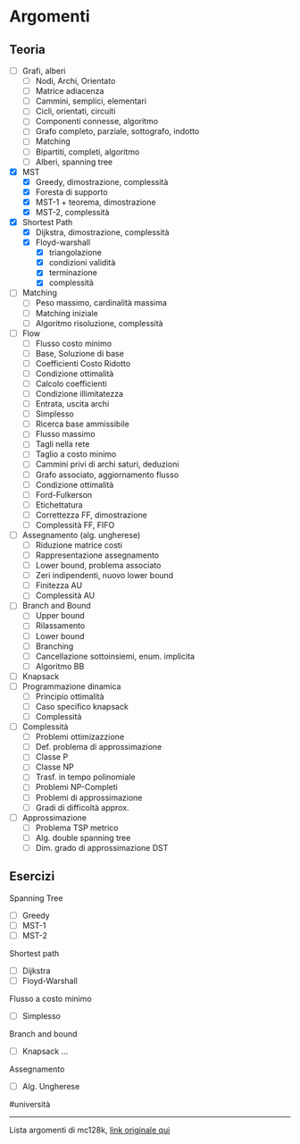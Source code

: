 # Argomenti
## Teoria
- [ ] Grafi, alberi
    - [ ] Nodi, Archi, Orientato
    - [ ] Matrice adiacenza
    - [ ] Cammini, semplici, elementari
    - [ ] Cicli, orientati, circuiti
    - [ ] Componenti connesse, algoritmo
    - [ ] Grafo completo, parziale, sottografo, indotto
    - [ ] Matching
    - [ ] Bipartiti, completi, algoritmo
    - [ ] Alberi, spanning tree
- [x] MST
    - [x] Greedy, dimostrazione, complessità
    - [x] Foresta di supporto
    - [x] MST-1 + teorema, dimostrazione
    - [x] MST-2, complessità
- [x] Shortest Path
    - [x] Dijkstra, dimostrazione, complessità
    - [x] Floyd-warshall
        - [x] triangolazione
        - [x] condizioni validità
        - [x] terminazione
        - [x] complessità
- [ ] Matching
    - [ ] Peso massimo, cardinalità massima
    - [ ] Matching iniziale
    - [ ] Algoritmo risoluzione, complessità
- [ ] Flow
    - [ ] Flusso costo minimo
    - [ ] Base, Soluzione di base
    - [ ] Coefficienti Costo Ridotto
    - [ ] Condizione ottimalità
    - [ ] Calcolo coefficienti
    - [ ] Condizione illimitatezza
    - [ ] Entrata, uscita archi
    - [ ] Simplesso
    - [ ] Ricerca base ammissibile
    - [ ] Flusso massimo
    - [ ] Tagli nella rete
    - [ ] Taglio a costo minimo
    - [ ] Cammini privi di archi saturi, deduzioni
    - [ ] Grafo associato, aggiornamento flusso
    - [ ] Condizione ottimalità
    - [ ] Ford-Fulkerson
    - [ ] Etichettatura
    - [ ] Correttezza FF, dimostrazione
    - [ ] Complessità FF, FIFO
- [ ] Assegnamento (alg. ungherese)
    - [ ] Riduzione matrice costi
    - [ ] Rappresentazione assegnamento
    - [ ] Lower bound, problema associato
    - [ ] Zeri indipendenti, nuovo lower bound
    - [ ] Finitezza AU
    - [ ] Complessità AU
- [ ] Branch and Bound
    - [ ] Upper bound
    - [ ] Rilassamento
    - [ ] Lower bound
    - [ ] Branching
    - [ ] Cancellazione sottoinsiemi, enum. implicita
    - [ ] Algoritmo BB
- [ ] Knapsack
- [ ] Programmazione dinamica
    - [ ] Principio ottimalità
    - [ ] Caso specifico knapsack
    - [ ] Complessità
- [ ] Complessità
    - [ ] Problemi ottimizazzione
    - [ ] Def. problema di approssimazione
    - [ ] Classe P
    - [ ] Classe NP
    - [ ] Trasf. in tempo polinomiale
    - [ ] Problemi NP-Completi
    - [ ] Problemi di approssimazione
    - [ ] Gradi di difficoltà approx.
- [ ] Approssimazione
    - [ ] Problema TSP metrico
    - [ ] Alg. double spanning tree
    - [ ] Dim. grado di approssimazione DST

## Esercizi
Spanning Tree
- [ ] Greedy
- [ ] MST-1
- [ ] MST-2

Shortest path
- [ ] Dijkstra
- [ ] Floyd-Warshall

Flusso a costo minimo
- [ ] Simplesso

Branch and bound
- [ ] Knapsack
…

Assegnamento
- [ ] Alg. Ungherese


#università

---
Lista argomenti di mc128k, [link originale qui](http://files.mc128k.info/public/?secure_token=3nItxF2a0yDYqQkVlqj3SnovlToYvkAS&minisite_session=mod_alg&&get_action=open_file&repository_id=6ae42c65f4895661c6b6e610b98bba8d&file=%2FArgomenti.md)
